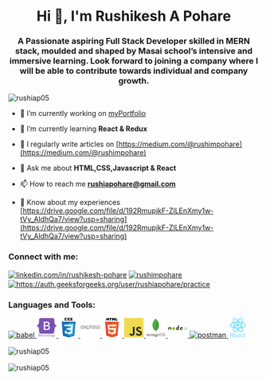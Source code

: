 <h1 align="center">Hi 👋, I'm Rushikesh A Pohare</h1>
<h3 align="center">A Passionate aspiring Full Stack Developer skilled in MERN stack, moulded and shaped by Masai school’s intensive and immersive learning. Look forward to joining a company where I will be able to contribute towards individual and company growth.</h3>

<p align="left"> <img src="https://komarev.com/ghpvc/?username=rushiap05&label=Profile%20views&color=0e75b6&style=flat" alt="rushiap05" /> </p>

- 🔭 I’m currently working on [myPortfolio](https://rushikesh-pohare.netlify.app/)

- 🌱 I’m currently learning **React & Redux**

- 📝 I regularly write articles on [https://medium.com/@rushimpohare](https://medium.com/@rushimpohare)

- 💬 Ask me about **HTML,CSS,Javascript & React**

- 📫 How to reach me **rushiapohare@gmail.com**

- 📄 Know about my experiences [https://drive.google.com/file/d/192RmupjkF-ZlLEnXmy1w-tVy_AldhQa7/view?usp=sharing](https://drive.google.com/file/d/192RmupjkF-ZlLEnXmy1w-tVy_AldhQa7/view?usp=sharing)

<h3 align="left">Connect with me:</h3>
<p align="left">
<a href="https://linkedin.com/in/linkedin.com/in/rushikesh-pohare" target="blank"><img align="center" src="https://raw.githubusercontent.com/rahuldkjain/github-profile-readme-generator/master/src/images/icons/Social/linked-in-alt.svg" alt="linkedin.com/in/rushikesh-pohare" height="30" width="40" /></a>
<a href="https://medium.com/rushimpohare" target="blank"><img align="center" src="https://raw.githubusercontent.com/rahuldkjain/github-profile-readme-generator/master/src/images/icons/Social/medium.svg" alt="rushimpohare" height="30" width="40" /></a>
<a href="https://auth.geeksforgeeks.org/user/https://auth.geeksforgeeks.org/user/rushiapohare/practice" target="blank"><img align="center" src="https://raw.githubusercontent.com/rahuldkjain/github-profile-readme-generator/master/src/images/icons/Social/geeks-for-geeks.svg" alt="https://auth.geeksforgeeks.org/user/rushiapohare/practice" height="30" width="40" /></a>
</p>

<h3 align="left">Languages and Tools:</h3>
<p align="left"> <a href="https://babeljs.io/" target="_blank" rel="noreferrer"> <img src="https://www.vectorlogo.zone/logos/babeljs/babeljs-icon.svg" alt="babel" width="40" height="40"/> </a> <a href="https://getbootstrap.com" target="_blank" rel="noreferrer"> <img src="https://raw.githubusercontent.com/devicons/devicon/master/icons/bootstrap/bootstrap-plain-wordmark.svg" alt="bootstrap" width="40" height="40"/> </a> <a href="https://www.w3schools.com/css/" target="_blank" rel="noreferrer"> <img src="https://raw.githubusercontent.com/devicons/devicon/master/icons/css3/css3-original-wordmark.svg" alt="css3" width="40" height="40"/> </a> <a href="https://expressjs.com" target="_blank" rel="noreferrer"> <img src="https://raw.githubusercontent.com/devicons/devicon/master/icons/express/express-original-wordmark.svg" alt="express" width="40" height="40"/> </a> <a href="https://www.w3.org/html/" target="_blank" rel="noreferrer"> <img src="https://raw.githubusercontent.com/devicons/devicon/master/icons/html5/html5-original-wordmark.svg" alt="html5" width="40" height="40"/> </a> <a href="https://developer.mozilla.org/en-US/docs/Web/JavaScript" target="_blank" rel="noreferrer"> <img src="https://raw.githubusercontent.com/devicons/devicon/master/icons/javascript/javascript-original.svg" alt="javascript" width="40" height="40"/> </a> <a href="https://www.mongodb.com/" target="_blank" rel="noreferrer"> <img src="https://raw.githubusercontent.com/devicons/devicon/master/icons/mongodb/mongodb-original-wordmark.svg" alt="mongodb" width="40" height="40"/> </a> <a href="https://nodejs.org" target="_blank" rel="noreferrer"> <img src="https://raw.githubusercontent.com/devicons/devicon/master/icons/nodejs/nodejs-original-wordmark.svg" alt="nodejs" width="40" height="40"/> </a> <a href="https://postman.com" target="_blank" rel="noreferrer"> <img src="https://www.vectorlogo.zone/logos/getpostman/getpostman-icon.svg" alt="postman" width="40" height="40"/> </a> <a href="https://reactjs.org/" target="_blank" rel="noreferrer"> <img src="https://raw.githubusercontent.com/devicons/devicon/master/icons/react/react-original-wordmark.svg" alt="react" width="40" height="40"/> </a> </p>

<p><img align="center" src="https://github-readme-stats.vercel.app/api/top-langs?username=rushiap05&show_icons=true&locale=en&layout=compact" alt="rushiap05" /></p>

<p><img align="center" src="https://github-readme-streak-stats.herokuapp.com/?user=rushiap05&" alt="rushiap05" /></p>


